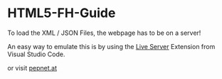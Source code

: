 # HTML5-FH-Guide

To load the XML / JSON Files, the webpage has to be on a server!

An easy way to emulate this is by using the [Live Server](https://marketplace.visualstudio.com/items?itemName=ritwickdey.LiveServer) Extension from Visual Studio Code.

or visit [pepnet.at](https://www.pepnet.at)
